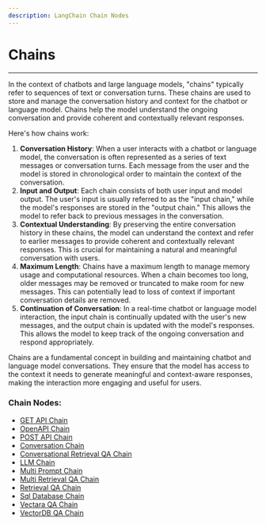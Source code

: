 ```yaml
---
description: LangChain Chain Nodes
---
```


# Chains

***

In the context of chatbots and large language models, "chains" typically refer to sequences of text or conversation turns. These chains are used to store and manage the conversation history and context for the chatbot or language model. Chains help the model understand the ongoing conversation and provide coherent and contextually relevant responses.

Here's how chains work:

1. **Conversation History**: When a user interacts with a chatbot or language model, the conversation is often represented as a series of text messages or conversation turns. Each message from the user and the model is stored in chronological order to maintain the context of the conversation.
2. **Input and Output**: Each chain consists of both user input and model output. The user's input is usually referred to as the "input chain," while the model's responses are stored in the "output chain." This allows the model to refer back to previous messages in the conversation.
3. **Contextual Understanding**: By preserving the entire conversation history in these chains, the model can understand the context and refer to earlier messages to provide coherent and contextually relevant responses. This is crucial for maintaining a natural and meaningful conversation with users.
4. **Maximum Length**: Chains have a maximum length to manage memory usage and computational resources. When a chain becomes too long, older messages may be removed or truncated to make room for new messages. This can potentially lead to loss of context if important conversation details are removed.
5. **Continuation of Conversation**: In a real-time chatbot or language model interaction, the input chain is continually updated with the user's new messages, and the output chain is updated with the model's responses. This allows the model to keep track of the ongoing conversation and respond appropriately.

Chains are a fundamental concept in building and maintaining chatbot and language model conversations. They ensure that the model has access to the context it needs to generate meaningful and context-aware responses, making the interaction more engaging and useful for users.

### Chain Nodes:

* [GET API Chain](get-api-chain.md)
* [OpenAPI Chain](openapi-chain.md)
* [POST API Chain](post-api-chain.md)
* [Conversation Chain](conversation-chain.md)
* [Conversational Retrieval QA Chain](conversational-retrieval-qa-chain.md)
* [LLM Chain](llm-chain.md)
* [Multi Prompt Chain](multi-prompt-chain.md)
* [Multi Retrieval QA Chain](multi-retrieval-qa-chain.md)
* [Retrieval QA Chain](retrieval-qa-chain.md)
* [Sql Database Chain](sql-database-chain.md)
* [Vectara QA Chain](vectara-chain.md)
* [VectorDB QA Chain](vectordb-qa-chain.md)
